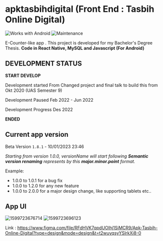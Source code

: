 # apktasbihdigital (Front End : Tasbih Online Digital)

![Works with Android](https://img.shields.io/badge/Works_with-Android-green?style=flat-square)
![Maintenance](https://img.shields.io/maintenance/no/2019)

E-Counter-like app . This project is developed for my Bachelor's Degree Thesis. **Code in React Native, MySQL and Javascript (For Android)**

## DEVELOPMENT STATUS
**START DEVELOP**

Development started From Changed project and final talk to build this from Okt 2020 (UAS Semester 9)

Development Paused Feb 2022 - Jun 2022

Development Progress Des 2022

**ENDED**
## Current app version

Beta Version `1.8.1` - 10/01/2023 23:46

_Starting from version 1.0.0, versionName will start following **Semantic version renaming** represents by this **major.minor.point** format._

Example:

- 1.0.0 to 1.0.1 for a bug fix
- 1.0.0 to 1.2.0 for any new feature
- 1.0.0 to 2.0.0 for a major design change, like supporting tablets etc..

## App UI

![1599723676714](https://cdn.discordapp.com/attachments/1012232345295781898/1057290356594573412/1.jpeg)
![1599723696123](https://cdn.discordapp.com/attachments/1012232345295781898/1057290356351311932/6.jpeg)

Link : https://www.figma.com/file/RFdHVK7qpdUOlhj1SiMCR9/Apk-Tasbih-Online-Digital?type=design&mode=design&t=t2wuyqsyYSlrkXi8-0
